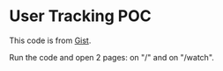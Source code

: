 #  User Tracking POC 

This code is from [Gist](https://gist.github.com/wybiral/c8f46fdf1fc558d631b55de3a0267771).

Run the code and open 2 pages: on "/" and on "/watch".
